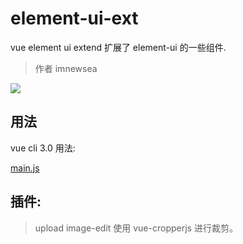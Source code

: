 # element-ui-ext
vue element ui extend
扩展了 element-ui 的一些组件.

>作者 imnewsea


![](https://gitee.com/uploads/74/1227074_imnewsea.png)

## 用法
vue cli 3.0 用法:

[main.js](./doc/main.js)


## 插件:

> upload
> image-edit 使用 vue-cropperjs 进行裁剪。
